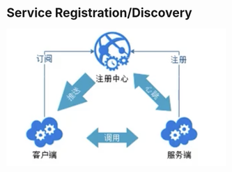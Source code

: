 # Service Registration/Discovery


![Screenshot 2022-11-12 at 12.43.13 AM](../../../../../../../Assets/Pics/Screenshot%202022-11-12%20at%2012.43.13%20AM.png)
